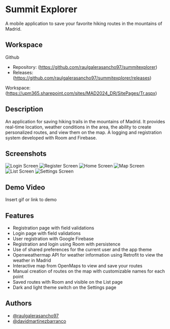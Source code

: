 
# Summit Explorer

A mobile application to save your favorite hiking routes in the mountains of Madrid.


## Workspace

Github

- Repository: (https://github.com/raulgalerasancho97/summitexplorer)
- Releases: (https://github.com/raulgalerasancho97/summitexplorer/releases)

Workspace: (https://upm365.sharepoint.com/sites/MAD2024_DR/SitePages/Tr.aspx)


## Description

An application for saving hiking trails in the mountains of Madrid. It provides real-time location, weather conditions in the area, the ability to create personalized routes, and view them on the map. A logging and registration system developed with Room and Firebase.
## Screenshots

![Login Screen](https://github.com/raulgalerasancho97/summitexplorer/blob/master/resources/login.jpeg)
![Register Screen](https://github.com/raulgalerasancho97/summitexplorer/blob/master/resources/register.jpeg)
![Home Screen](https://github.com/raulgalerasancho97/summitexplorer/blob/master/resources/home.jpeg)
![Map Screen](https://github.com/raulgalerasancho97/summitexplorer/blob/master/resources/map.jpeg)
![List Screen](https://github.com/raulgalerasancho97/summitexplorer/blob/master/resources/list.jpeg)
![Settings Screen](https://github.com/raulgalerasancho97/summitexplorer/blob/master/resources/settings.jpeg)


## Demo Video

Insert gif or link to demo


## Features

- Registration page with field validations
- Login page with field validations
- User registration with Google Firebase
- Registration and login using Room with persistence
- Use of shared preferences for the current user and the app theme
- Openweathermap API for weather information using Retrofit to view the weather in Madrid
- Interactive map from OpenMaps to view and save your routes
- Manual creation of routes on the map with customizable names for each point
- Saved routes with Room and visible on the List page
- Dark and light theme switch on the Settings page


## Authors

- [@raulgalerasancho97](https://github.com/raulgalerasancho97)
- [@davidmartinezbarranco](https://github.com/davidmartinezbarranco)
